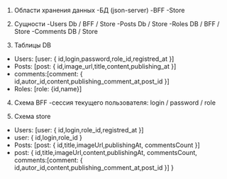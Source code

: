 1. Области хранения данных
   -БД (json-server)
   -BFF
   -Store

2. Сущности
   -Users Db / BFF / Store
   -Posts Db / Store
   -Roles DB / BFF / Store
   -Comments DB / Store

3. Таблицы DB

-   Users: [user: {
    id,login,password,role_id,registred_at
    }]
-   Posts: [post: {
    id,image_url,title,content,publishing_at
    }]
-   comments:[comment: {
    id,autor_id,content,publishing_comment_at,post_id
    }]
-   Roles: [role: {id,name}]

4.  Cхема BFF
    -сессия текущего пользователя: login / password / role

5.  Схема store

-   Users: [user: {
    id,login,role_id,registred_at
    }]
-   user: {
    id,login,role_id
    }
-   Posts: [post: {
    id,title,imageUrl,publishingAt, commentsCount
    }]
-   post: {
    id,title,imageUrl,content,publishingAt, commentsCount, comments:[comment: {
    id,autor_id,content,publishing_comment_at,post_id
    }]
    }
